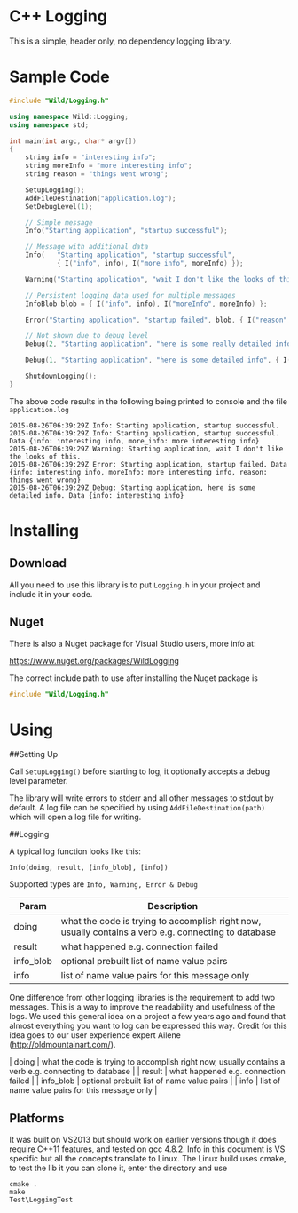 # C++ Logging

This is a simple, header only, no dependency logging library.


# Sample Code

```C++
#include "Wild/Logging.h"

using namespace Wild::Logging;
using namespace std;

int main(int argc, char* argv[])
{
    string info = "interesting info";
    string moreInfo = "more interesting info";
    string reason = "things went wrong";

    SetupLogging();
    AddFileDestination("application.log");
    SetDebugLevel(1);

    // Simple message
    Info("Starting application", "startup successful");

    // Message with additional data
    Info(   "Starting application", "startup successful",
            { I("info", info), I("more_info", moreInfo) });

    Warning("Starting application", "wait I don't like the looks of this");

    // Persistent logging data used for multiple messages
    InfoBlob blob = { I("info", info), I("moreInfo", moreInfo) };

    Error("Starting application", "startup failed", blob, { I("reason", reason) });

    // Not shown due to debug level
    Debug(2, "Starting application", "here is some really detailed info", blob);

    Debug(1, "Starting application", "here is some detailed info", { I("info", info) });

    ShutdownLogging();
}

```

The above code results in the following being printed to console and the file ```application.log```

```
2015-08-26T06:39:29Z Info: Starting application, startup successful.
2015-08-26T06:39:29Z Info: Starting application, startup successful. Data {info: interesting info, more_info: more interesting info}
2015-08-26T06:39:29Z Warning: Starting application, wait I don't like the looks of this.
2015-08-26T06:39:29Z Error: Starting application, startup failed. Data {info: interesting info, moreInfo: more interesting info, reason: things went wrong}
2015-08-26T06:39:29Z Debug: Starting application, here is some detailed info. Data {info: interesting info}
```

# Installing

## Download

All you need to use this library is to put ```Logging.h``` in your project and include it in your code.

## Nuget

There is also a Nuget package for Visual Studio users, more info at:

https://www.nuget.org/packages/WildLogging

The correct include path to use after installing the Nuget package is

```C++
#include "Wild/Logging.h"
```

# Using

##Setting Up

Call ```SetupLogging()``` before starting to log, it optionally accepts a debug level parameter.

The library will write errors to stderr and all other messages to stdout by default. A log file can be specified by using ```AddFileDestination(path)``` which will open a log file for writing.

##Logging

A typical log function looks like this:

```Info(doing, result, [info_blob], [info])```

Supported types are ```Info, Warning, Error & Debug```

Param  | Description
------------- | -------------
doing  | what the code is trying to accomplish right now, usually contains a verb e.g. connecting to database
result | what happened e.g. connection failed
info_blob | optional prebuilt list of name value pairs
info | list of name value pairs for this message only

One difference from other logging libraries is the requirement to add two messages. This is a way to improve the readability and usefulness of the logs. We used this general idea on a project a few years ago and found that almost everything you want to log can be expressed this way. Credit for this idea goes to our user experience expert Ailene (http://oldmountainart.com/).

| doing  | what the code is trying to accomplish right now, usually contains a verb e.g. connecting to database |
| result | what happened e.g. connection failed | 
| info_blob | optional prebuilt list of name value pairs |
| info | list of name value pairs for this message only |


## Platforms

It was built on VS2013 but should work on earlier versions though it does require C++11 features, and tested on gcc 4.8.2. Info in this document is VS specific but all the concepts translate to Linux. The Linux build uses cmake, to test the lib it you can clone it, enter the directory and use

```
cmake .
make
Test\LoggingTest
```


